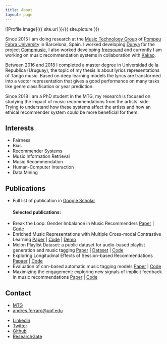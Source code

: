 ```yaml
---
title: About
layout: page
---
```

![Profile Image]({{ site.url }}/{{ site.picture }})

<p>Since 2015 I am doing research at the <a href="http://mtg.upf.edu/research/labs/asp-lab">Music Technology Group</a> of <a href="http://upf.edu">Pompeu Fabra University</a> in Barcelona, Spain. I worked developing <a href="http://dunya.compmusic.upf.edu">Dunya</a> for the project <a href="http://compmusic.upf.edu/">Compmusic</a>, I also worked developing <a href="http://freesound.org">freesound</a> and currently I am working on music recommendation systems in collaboration with <a href="https://www.kakaocorp.com/?lang=en">Kakao</a>. </p>

<p>Between 2016 and 2018 I completed a master degree in Universidad de la Republica (Uruguay), the topic of my thesis is about lyrics representations of Tango music. Based on deep learning models the lyrics are transformed into a vector representation that gives a good performance on many tasks like genre classification or year prediction.</p>

<p>Since 2018 I am a PhD student in the MTG, my research is focused on studying the impact of music recommendations from the artists' side. Trying to understand how these systems affect the artists and how an ethical recommender system could be more beneficial for them.</p>

<h2>Interests</h2>

<ul class="skill-list">
	<li>Fairness</li>
	<li>Bias</li>
	<li>Recommender Systems</li>
	<li>Music Information Retrieval</li>
	<li>Music Recommendation</li>
	<li>Human-Computer Interaction</li>
	<li>Data Mining</li>
</ul>

<h2>Publications</h2>
<script type="text/javascript" src="https://d1bxh8uas1mnw7.cloudfront.net/assets/embed.js"></script>
<ul>
	<li>Full list of publication in <a href="https://scholar.google.es/citations?user=TRI4hHoAAAAJ&hl=en&oi=ao">Google Scholar</a></li>
        <h4>Selected publications:</h4>
	<li>Break the Loop: Gender Imbalance in Music Recommenders <a href="https://dl.acm.org/doi/10.1145/3406522.3446033">Paper</a> | <a href="https://github.com/andrebola/gender-recs">Code</a>
        <div style="right: 85px;position: relative;top: -55px;" class="altmetric-embed" data-badge-type="donut" data-altmetric-id="102998222"></div></li>
	<li>Enriched Music Representations with Multiple Cross-modal Contrastive Learning <a href="https://arxiv.org/abs/2104.00437">Paper</a> | <a href="https://github.com/andrebola/contrastive-mir-learning">Code</a> | <a href="http://fonil.mtg.upf.edu/">Demo</a></li>
	<li>Melon Playlist Dataset: a public dataset for audio-based playlist generation and music tagging <a href="https://arxiv.org/abs/2102.00201">Paper</a> | <a href="https://mtg.github.io/melon-playlist-dataset/">Dataset</a> | <a href="https://github.com/andrebola/icassp2021">Code</a></li>
	<li>Exploring Longitudinal Effects of Session-based Recommendations <a href="https://arxiv.org/abs/2008.07226">Papaer</a> | <a href="https://github.com/andrebola/session-rec-effect">Code</a></li>
	<li>Evaluation of cnn-based automatic music tagging models <a href="https://arxiv.org/abs/2006.00751">Paper</a> | <a href="https://github.com/minzwon/sota-music-tagging-models/">Code</a></li>
	<li>Maximizing the engagement: exploring new signals of implicit feedback in music recommendations <a href="https://repositori.upf.edu/handle/10230/46172">Paper</a> | <a href="https://github.com/andrebola/artist-engagement">Code</a></li>
</ul>


<h2>Contact</h2>
<ul>
	<li><a href="http://mtg.upf.edu/research/labs/asp-lab">MTG</a></li>
	<li><a href="mailto:andres.ferraro@upf.edu">andres.ferraro@upf.edu</a></li>
</ul>
<ul>	
	<li><a href="https://www.linkedin.com/in/andres-ferraro/">Linkedin</a></li>
	<li><a href="https://twitter.com/andrebola_">Twitter</a></li>
	<li><a href="https://github.com/andrebola">Github</a></li>
	<li><a href="https://www.researchgate.net/profile/Andres-Ferraro">ResearchGate</a></li>
</ul>

